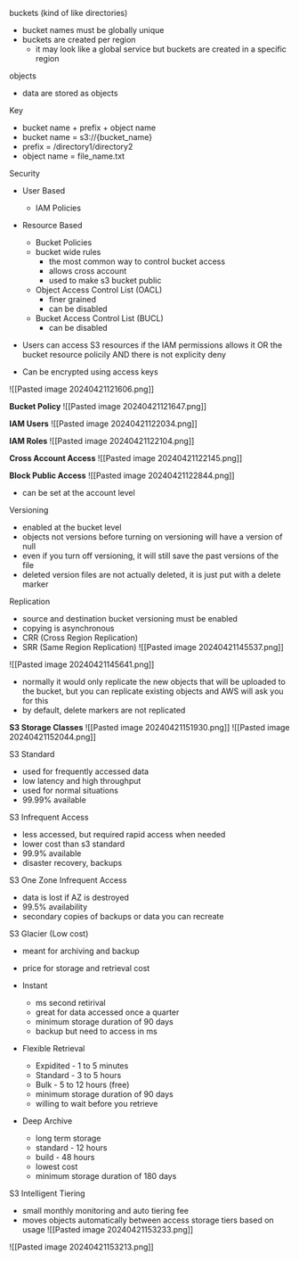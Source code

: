 buckets (kind of like directories)
- bucket names must be globally unique
- buckets are created per region
	- it may look like a global service but buckets are created in a specific region

objects
- data are stored as objects

Key
- bucket name + prefix + object name
- bucket name = s3://{bucket_name}
- prefix = /directory1/directory2
- object name = file_name.txt

Security
- User Based
	- IAM Policies
- Resource Based
	- Bucket Policies
	- bucket wide rules
		- the most common way to control bucket access
		- allows cross account
		- used to make s3 bucket public
	- Object Access Control List (OACL)
		- finer grained
		- can be disabled
	- Bucket Access Control List (BUCL)
		- can be disabled

- Users can access S3 resources if the IAM permissions allows it OR the bucket resource policily AND there is not explicity deny
- Can be encrypted using access keys

![[Pasted image 20240421121606.png]]

**Bucket Policy**
![[Pasted image 20240421121647.png]]

**IAM Users**
![[Pasted image 20240421122034.png]]

**IAM Roles**
![[Pasted image 20240421122104.png]]

**Cross Account Access**
![[Pasted image 20240421122145.png]]

**Block Public Access**
![[Pasted image 20240421122844.png]]
- can be set at the account level

Versioning
- enabled at the bucket level
- objects not versions before turning on versioning will have a version of null
- even if you turn off versioning, it will still save the past versions of the file
- deleted version files are not actually deleted, it is just put with a delete marker

Replication
- source and destination bucket versioning must be enabled
- copying is asynchronous
- CRR (Cross Region Replication)
- SRR (Same Region Replication)
![[Pasted image 20240421145537.png]]

![[Pasted image 20240421145641.png]]
- normally it would only replicate the new objects that will be uploaded to the bucket, but you can replicate existing objects and AWS will ask you for this
- by default, delete markers are not replicated

**S3 Storage Classes**
![[Pasted image 20240421151930.png]]
![[Pasted image 20240421152044.png]] 

S3 Standard
- used for frequently accessed data
- low latency and high throughput
- used for normal situations
- 99.99% available

S3 Infrequent Access
- less accessed, but required rapid access when needed
- lower cost than s3 standard
- 99.9% available
- disaster recovery, backups

S3 One Zone Infrequent Access
- data is lost if AZ is destroyed
- 99.5% availability
- secondary copies of backups or data you can recreate

S3 Glacier (Low cost)
- meant for archiving and backup
- price for storage and retrieval cost

- Instant
	- ms second retirival
	- great for data accessed once a quarter
	- minimum storage duration of 90 days
	- backup but need to access in ms

- Flexible Retrieval
	- Expidited - 1 to 5 minutes
	- Standard - 3 to 5 hours
	- Bulk - 5 to 12 hours (free)
	- minimum storage duration of 90 days
	- willing to wait before you retrieve

 - Deep Archive
	 - long term storage
	 - standard - 12 hours
	 - build - 48 hours
	 - lowest cost
	 - minimum storage duration of 180 days

S3 Intelligent Tiering
- small monthly monitoring and auto tiering fee
- moves objects automatically between access storage tiers based on usage
![[Pasted image 20240421153233.png]]

![[Pasted image 20240421153213.png]]

